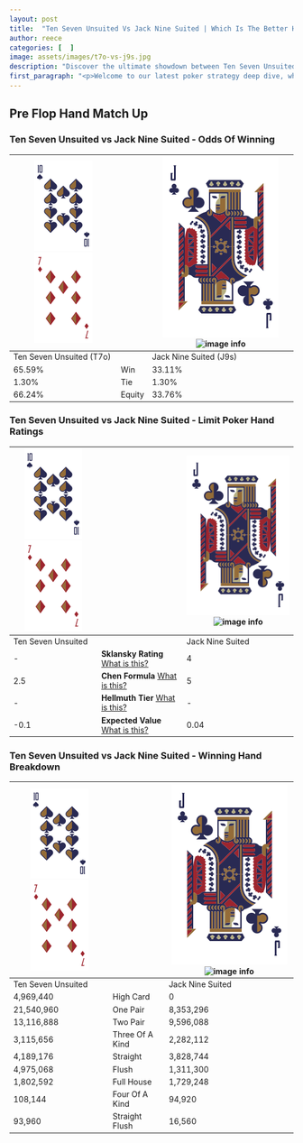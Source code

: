 ```yaml
---
layout: post
title:  "Ten Seven Unsuited Vs Jack Nine Suited | Which Is The Better Hand In Poker? A Complete Guide"
author: reece
categories: [  ]
image: assets/images/t7o-vs-j9s.jpg
description: "Discover the ultimate showdown between Ten Seven Unsuited and Jack Nine Suited in poker! Uncover the odds, strategies, and scenarios where one hand triumphs over the other. Get ready to up your poker game with this thrilling analysis."
first_paragraph: "<p>Welcome to our latest poker strategy deep dive, where we're pitting two distinct hands against each other in a high-stakes showdown: Ten Seven Unsuited vs Jack Nine Suited.</p><p>In the dynamic world of poker, every decision counts, and knowing which hand holds the upper hand is key to your success at the table.</p><p>In this article, we'll dissect these two hands, explore the scenarios where one dominates the other, and equip you with the knowledge to make strategic choices that can tip the odds in your favor.</p><p>Get ready to unravel the intriguing dynamics of these poker hands and elevate your game to new heights.</p>"
---
```




[comment]: # (sp0)

## Pre Flop Hand Match Up

<div class="table hand-ratings" markdown="1"> 



### Ten Seven Unsuited vs Jack Nine Suited - Odds Of Winning


    
| ![image info](assets/images/hand1/T.png) ![image info](assets/images/hand1/7o.png) |  | ![image info](assets/images/hand2/J.png) ![image info](assets/images/hand2/9s.png) |
| -------- | -------- | -------- |
| Ten Seven Unsuited (T7o) |  | Jack Nine Suited (J9s) |
| 65.59% | Win | 33.11% |
| 1.30% | Tie | 1.30% |
| 66.24% | Equity | 33.76% |




[comment]: # (sp1)



### Ten Seven Unsuited vs Jack Nine Suited - Limit Poker Hand Ratings


    
| ![image info](assets/images/hand1/T.png) ![image info](assets/images/hand1/7o.png) |  | ![image info](assets/images/hand2/J.png) ![image info](assets/images/hand2/9s.png) |
| -------- | -------- | -------- |
| Ten Seven Unsuited |  | Jack Nine Suited |
| - | **Sklansky Rating** [What is this?](/sklansky-rating-explained) | 4 |
| 2.5 | **Chen Formula** [What is this?](/chen-formula-explained) | 5 |
| - | **Hellmuth Tier** [What is this?](/Hellmuth-tier-explained) | - |
| -0.1 | **Expected Value** [What is this?](/expected-value-explained) | 0.04 |




[comment]: # (sp2)



### Ten Seven Unsuited vs Jack Nine Suited - Winning Hand Breakdown


    
| ![image info](assets/images/hand1/T.png) ![image info](assets/images/hand1/7o.png) |  | ![image info](assets/images/hand2/J.png) ![image info](assets/images/hand2/9s.png) |
| -------- | -------- | -------- |
| Ten Seven Unsuited |  | Jack Nine Suited |
| 4,969,440 | High Card | 0 |
| 21,540,960 | One Pair | 8,353,296 |
| 13,116,888 | Two Pair | 9,596,088 |
| 3,115,656 | Three Of A Kind | 2,282,112 |
| 4,189,176 | Straight | 3,828,744 |
| 4,975,068 | Flush | 1,311,300 |
| 1,802,592 | Full House | 1,729,248 |
| 108,144 | Four Of A Kind | 94,920 |
| 93,960 | Straight Flush | 16,560 |




[comment]: # (sp3)



</div>

[comment]: # (sp4)



[comment]: # (sp5)

